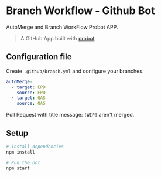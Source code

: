 # Branch Workflow - Github Bot

AutoMerge and Branch WorkFlow Probot APP.

> A GitHub App built with [probot](https://github.com/probot/probot). 

## Configuration file
Create `.github/branch.yml` and configure your branches.

```yaml
autoMerge:
  - target: EPD
    source: EPD
  - target: QAS
    source: QAS
```

Pull Request with title message: `[WIP]` aren't merged.

## Setup

```sh
# Install dependencies
npm install

# Run the bot
npm start
```
